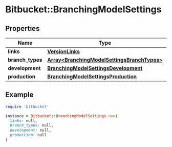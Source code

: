 # Bitbucket::BranchingModelSettings

## Properties

| Name | Type | Description | Notes |
| ---- | ---- | ----------- | ----- |
| **links** | [**VersionLinks**](VersionLinks.md) |  | [optional] |
| **branch_types** | [**Array&lt;BranchingModelSettingsBranchTypes&gt;**](BranchingModelSettingsBranchTypes.md) |  | [optional] |
| **development** | [**BranchingModelSettingsDevelopment**](BranchingModelSettingsDevelopment.md) |  | [optional] |
| **production** | [**BranchingModelSettingsProduction**](BranchingModelSettingsProduction.md) |  | [optional] |

## Example

```ruby
require 'bitbucket'

instance = Bitbucket::BranchingModelSettings.new(
  links: null,
  branch_types: null,
  development: null,
  production: null
)
```

